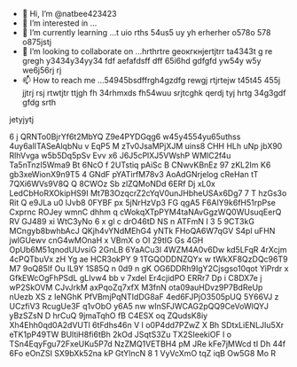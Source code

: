  - 👋 Hi, I’m @natbee423423
- 👀 I’m interested in ...
- 🌱 I’m currently learning ...t uio rths 54us5 uy   yh erherher o578o 578 o875jstj
- 💞️ I’m looking to collaborate on ...hrthrtre geокгкнjertjtrr ta4343t  g re gregh y3434y34yy34  fdf aefafdsff dff  65i6hd gdfgfd yw54y w5y we6j56rj rj
- 📫 How to reach me ...54945bsdffrgh4gzdfg rewgj rtjrtejw t45t45 455j jjtrj rsj rtwtjtr ttjgh fh 
34rhmxds fh54wuu srjtcghk qerdj tyj hrtg 34g3gdf gfdg srth 
<!---6r yewo ytotyu ouy546 54w6 kt r
natbee423423/natbee423423 is a ✨ special ✨ repository because its `README.md` (this file) appears on your GitHub profile.h strrt
You can click the Preview link to take a look at your changes. wj65
--->jetyjytj
6 j
QRNTo0BjrYf6t2MbYQ
Z9e4PYDGqg6
w45y4554yu65uthss
4uy6alITASeAlqbNu
v EqP5 M zTv0JsaMPjXJM uins8 CHH  HLh uNp  jbX90 RlhVvga w5b5Dq5pSv Evv  x6 J6J5cPlXJ5VWshP WMlC2f4u Ta5nTnzI5Wma9 Bt  6NcO f 2UTstiq pAiSc B CNwvKBnEz  97 zKL2Im  K6 gb3xeWionX9n9T5 4 GNdF pYATirfM78v3 AoAdGNrjelog cReHan tT 7QXi6WVs9V8Q Q  8CWOz Sb zlZQMoNDd 6ERf Dj xL0x LedCbHoRXOkipHS9I Mt7B3OzqcrZ2cYqV0unJHbheUSAx6Dg7 7 T hzGs3o  Rit  Q  e9JLa u0 lJvb8 0FYBF px 5jNrHzVp3 FG   qgA5 F6AlY9k6fH51rpPse  Cxprnc ROJey wmnC dhhm q cWokqXTpPYM4taNAvGgzWQ0WUsuqEerQ RV GJ489 xi WtC3yNo 6 x gl  c drO46tD NS n ATFmN I 3 5 9CT3kG  MCngyb8bwhbAcJ QKjh4vYNdMEhG4 yNTk FHoQA6W7qGV S4pl uFHN jwlGUewv cnG4wMOnaH x VBmX o OI 29tIG Gs 4GH OpUb6M51qnodUUvsiG 2GnLB 6YaACu3l   4WZM4A0v6Dw kd5LFqR 4rXcjm   4cPQTbuVx zH  Yg ae  HCR3okPY 9  1TGQODDNZQYx w tWkXF8QzDQc96T9   M7 9oQ85lf Ou IL9Y  1S85Q n 0d9 n gK OG6DDRh9IgY2Cjsgso10qot YiPrdr x GfkEWcOgFhPSdL gLIvw4 bb v 7xdel Er4cjidPO ERRr7 Dp  i C8DX7e  j wP2SkOVM CJvJrkM axPqoZq7xfX M3fnN ota09auHDvz9P7BdReUp  nUezb  XS z IeNGhK PfVBmjPqNTIdDG8aF 4ed6FJPjO3505pUQ 5Y66VJ z  UCzfiV3 RcugUe3F  q1vObO  y6A5  nw wInSFJWCAG2pQQ9CeVoWlQYJ yBzSZsN D hrCuQ  9jmaTqhO fB C4ESX oq ZQudsK8iy  Xh4Ehh0qd0A2dVUTl 6tFdhs46n V l o0P4dd7PZwZ X Bh SDtxLiENLJIu5Xr eTK1pP49TW BUltiH8fi6tBh 2kOd JSqtS3Zu  TX2SIeekiOF l o TSn4EqyFgu72FxeUKu5P7d NzZMQ1VETBH4 pM JRe  kFe7jMWcd tI Dh 44f 6Fo eOnZSI SX9bXk52na kP GtYlncN 8 1 VyVcXmO tqZ  iqB Ow5G8 Mo R

